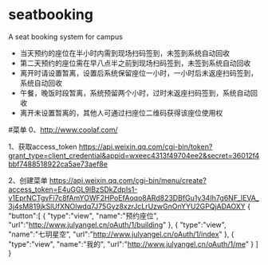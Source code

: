 # seatbooking
A seat booking system for campus

- 当天预约的座位在半小时内需到现场扫码签到，未签到系统自动回收
- 第二天预约的座位需在早八点半之前到现场扫码签到，未签到系统自动回收
- 离开时请设置暂离，设置后系统保留座位一小时，一小时后未返座扫码签到，系统自动回收
- 午餐，晚饭时段暂离，系统预留两个小时，过时未返座扫码签到，系统自动回收
- 离开未设置暂离的，其他人可通过扫座位二维码获得该座位使用权


#菜单
 0、http://www.coolaf.com/

 1、获取access_token
 https://api.weixin.qq.com/cgi-bin/token?grant_type=client_credential&appid=wxeec4313f49704ee2&secret=36012f4bbf7488518922ca5ae73aef8e

 2、创建菜单
 https://api.weixin.qq.com/cgi-bin/menu/create?access_token=E4uGGL9IBzSDkZdpIs1-v1EprNCTgvFi7c8fAmYOWF2HPoEfAoqo8ARd823DBfGu1y34Ih7g6NF_lEVA_3j4sM819jkSlUfXNOlwdq7J75Gyz8xzrJcLrUzwGnOnYYU2GPQjADAOXY
 {
       "button":[
       {
            "type":"view",
            "name":"预约座位",
            "url":"http://www.julyangel.cn/oAuth/1/building"
       },
       {
            "type":"view",
            "name":"七玥星空",
            "url":"http://www.julyangel.cn/oAuth/1/index"
       },
       {
            "type":"view",
            "name":"我的",
            "url":"http://www.julyangel.cn/oAuth/1/me"
       }
       ]
   }

